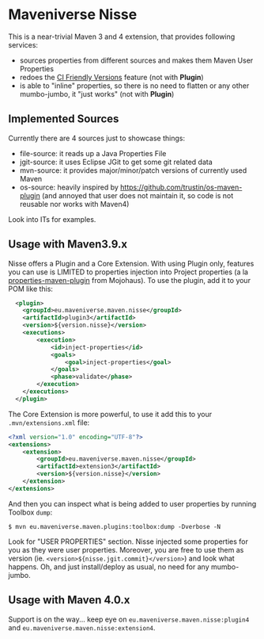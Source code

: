 # Maveniverse Nisse

This is a near-trivial Maven 3 and 4 extension, that provides following services:
* sources properties from different sources and makes them Maven User Properties
* redoes the [CI Friendly Versions](https://maven.apache.org/maven-ci-friendly.html) feature (not with **Plugin**)
* is able to "inline" properties, so there is no need to flatten or any other mumbo-jumbo, it "just works" (not with **Plugin**)

## Implemented Sources

Currently there are 4 sources just to showcase things:
* file-source: it reads up a Java Properties File
* jgit-source: it uses Eclipse JGit to get some git related data
* mvn-source: it provides major/minor/patch versions of currently used Maven
* os-source: heavily inspired by https://github.com/trustin/os-maven-plugin (and annoyed that user does not maintain it, so code is not reusable nor works with Maven4) 

Look into ITs for examples.

## Usage with Maven3.9.x

Nisse offers a Plugin and a Core Extension. With using Plugin only, features you can use is LIMITED to properties
injection into Project properties (a la [properties-maven-plugin](https://www.mojohaus.org/properties-maven-plugin/) from Mojohaus).
To use the plugin, add it to your POM like this:

```xml
  <plugin>
    <groupId>eu.maveniverse.maven.nisse</groupId>
    <artifactId>plugin3</artifactId>
    <version>${version.nisse}</version>
    <executions>
        <execution>
            <id>inject-properties</id>
            <goals>
                <goal>inject-properties</goal>
            </goals>
            <phase>validate</phase>
        </execution>
    </executions>
  </plugin>
```

The Core Extension is more powerful, to use it add this to your `.mvn/extensions.xml` file:

```xml
<?xml version="1.0" encoding="UTF-8"?>
<extensions>
    <extension>
        <groupId>eu.maveniverse.maven.nisse</groupId>
        <artifactId>extension3</artifactId>
        <version>${version.nisse}</version>
    </extension>
</extensions>
```

And then you can inspect what is being added to user properties by running Toolbox `dump`:

```
$ mvn eu.maveniverse.maven.plugins:toolbox:dump -Dverbose -N
```

Look for "USER PROPERTIES" section. Nisse injected some properties for you as they were user properties.
Moreover, you are free to use them as version (ie. `<version>${nisse.jgit.commit}</version>`) and look
what happens. Oh, and just install/deploy as usual, no need for any mumbo-jumbo.

## Usage with Maven 4.0.x

Support is on the way... keep eye on `eu.maveniverse.maven.nisse:plugin4` and `eu.maveniverse.maven.nisse:extension4`.
